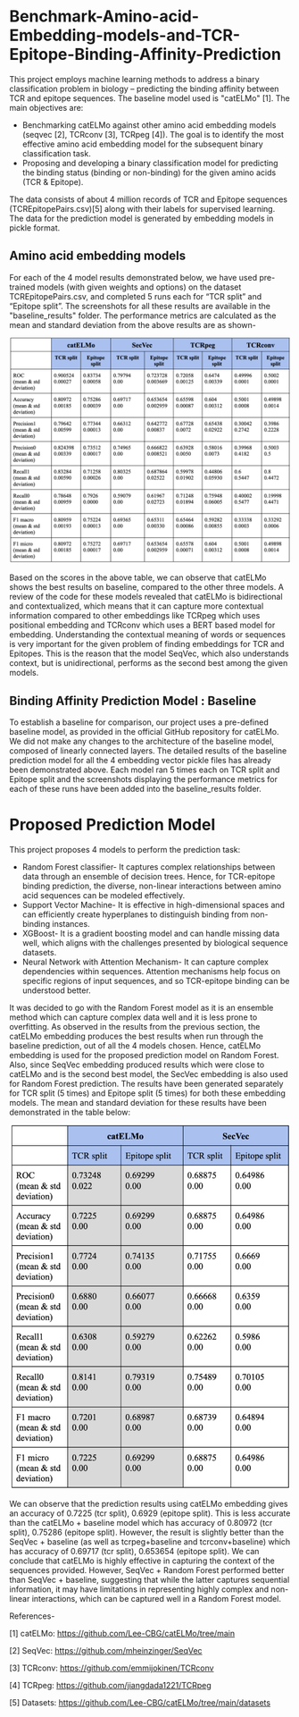 # Benchmark-Amino-acid-Embedding-models-and-TCR-Epitope-Binding-Affinity-Prediction
This project employs machine learning methods to address a binary classification problem in biology – predicting the binding affinity between TCR and epitope sequences. The baseline model used is "catELMo" [1]. The main objectives are: 
- Benchmarking catELMo against other amino acid embedding models (seqvec [2], TCRconv [3], TCRpeg [4]). The goal is to identify the most effective amino acid embedding model for the subsequent binary classification task.
- Proposing and developing a binary classification model for predicting the binding status (binding or non-binding) for the given amino acids (TCR & Epitope).

The data consists of about 4 million records of TCR and Epitope sequences (TCREpitopePairs.csv)[5] along with their labels for supervised learning. The data for the prediction model is generated by embedding models in pickle format.

## Amino acid embedding models
For each of the 4 model results demonstrated below, we have used pre-trained models (with given weights and options) on the dataset TCREpitopePairs.csv, and completed 5 runs each for “TCR split” and “Epitope split”. The screenshots for all these results are available in the "baseline_results" folder.
The performance metrics are calculated as the mean and standard deviation from the above results are as shown-

![Performance metrics](images/performance_of_models.png)


Based on the scores in the above table, we can observe that catELMo shows the best results on baseline, compared to the other three models. A review of the code for these models revealed that catELMo is bidirectional and contextualized, which means that it can capture more contextual information compared to other embeddings like TCRpeg which uses positional embedding and TCRconv which uses a BERT based model for embedding. Understanding the contextual meaning of words or sequences is very important for the given problem of finding embeddings for TCR and Epitopes. This is the reason that the model SeqVec, which also understands context, but is unidirectional, performs as the second best among the given models.

## Binding Affinity Prediction Model : Baseline
To establish a baseline for comparison, our project uses a pre-defined baseline model, as provided in the official GitHub repository for catELMo. We did not make any changes to the architecture of the baseline model, composed of linearly connected layers.
The detailed results of the baseline prediction model for all the 4 embedding vector pickle files has already been demonstrated above. Each model ran 5 times each on TCR split and Epitope split and the screenshots displaying the performance metrics for each of these runs have been added into the baseline_results folder.

# Proposed Prediction Model
This project proposes 4 models to perform the prediction task:
- Random Forest classifier- It captures complex relationships between data through an ensemble of decision trees. Hence, for TCR-epitope binding prediction, the diverse, non-linear interactions between amino acid sequences can be modeled effectively.
- Support Vector Machine- It is effective in high-dimensional spaces and can efficiently create hyperplanes to distinguish binding from non-binding instances.
- XGBoost- It is a gradient boosting model and can handle missing data well, which aligns with the challenges presented by biological sequence datasets.
- Neural Network with Attention Mechanism- It can capture complex dependencies within sequences. Attention mechanisms help focus on specific regions of input sequences, and so TCR-epitope binding can be understood better.
  
It was decided to go with the Random Forest model as it is an ensemble method which can capture complex data well and it is less prone to overfitting.
As observed in the results from the previous section, the catELMo embedding produces the best results when run through the baseline prediction, out of all the 4 models chosen. Hence, catELMo embedding is  used for the proposed prediction model on Random Forest. Also, since SeqVec embedding produced results which were close to catELMo and is the second best model, the SecVec embedding is also used for Random Forest prediction. The results have been generated separately for TCR split (5 times) and Epitope split (5 times) for both these embedding models. The mean and standard deviation for these results have been demonstrated in the table below:

![Random Forest Performance metrics](/images/Random_Forest_Performance.png)

We can observe that the prediction results using catELMo embedding gives an accuracy of 0.7225 (tcr split), 0.6929 (epitope split). This is less accurate than the catELMo + baseline model which has accuracy of 0.80972 (tcr split), 0.75286 (epitope split). However, the result is slightly better than the SeqVec + baseline (as well as tcrpeg+baseline and tcrconv+baseline) which has accuracy of 0.69717 (tcr split), 0.653654 (epitope split). We can conclude that catELMo is highly effective in capturing the context of the sequences provided. However, SeqVec + Random Forest performed better than SeqVec + baseline, suggesting that while the latter captures sequential information, it may have limitations in representing highly complex and non-linear interactions, which can be captured well in a Random Forest model. 


References-

[1] catELMo: https://github.com/Lee-CBG/catELMo/tree/main 

[2] SeqVec: https://github.com/mheinzinger/SeqVec 

[3] TCRconv: https://github.com/emmijokinen/TCRconv   

[4] TCRpeg: https://github.com/jiangdada1221/TCRpeg 

[5] Datasets: https://github.com/Lee-CBG/catELMo/tree/main/datasets 




